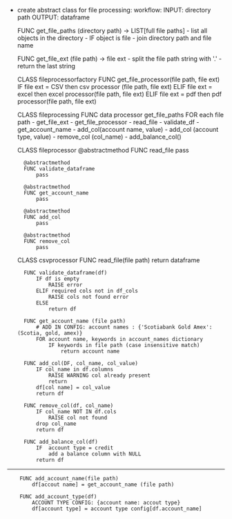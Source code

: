 - create abstract class for file processing:
	workflow:
	INPUT: directory path
	OUTPUT: dataframe

	FUNC get_file_paths (directory path) -> LIST[full file paths]
		- list all objects in the directory
		- IF object is file
			- join directory path and file name

	FUNC get_file_ext (file path) -> file ext
		- split the file path string with '.'
		- return the last string

	CLASS fileprocessorfactory
		FUNC get_file_processor(file path, file ext)
			IF file ext = CSV
				then csv processor (file path, file ext)
			ELIF file ext = excel
				then excel processor(file path, file ext)
			ELIF file ext = pdf
				then pdf processor(file path, file ext)

	CLASS fileprocessing
		FUNC data processor
			get_file_paths
			FOR each file path
				- get_file_ext
				- get_file_processor
				- read_file
				- validate_df
				- get_account_name
				- add_col(account name,  value)
				- add_col (account type, value)
				- remove_col (col_name)
				- add_balance_col()

	CLASS fileprocessor
		@abstractmethod
		FUNC read_file
			pass

		@abstractmethod
		FUNC validate_dataframe
			pass

		@abstractmethod
		FUNC get_account_name
			pass

		@abstractmethod
		FUNC add_col
			pass

		@abstractmethod
		FUNC remove_col
			pass


	CLASS csvprocessor
		FUNC read_file(file path)
			return dataframe

		FUNC validate_dataframe(df)
			IF df is empty
				RAISE error
			ELIF required cols not in df_cols
				RAISE cols not found error
			ELSE
				return df

		FUNC get_account_name (file path)
			# ADD IN CONFIG: account names : {'Scotiabank Gold Amex': (Scotia, gold, amex)}
			FOR account name, keywords in account_names dictionary
				IF keywords in file path (case insensitive match)
					return account name

		FUNC add_col(DF, col_name, col_value)
			IF col_name in df.columns
				RAISE WARNING col already present
				return
			df[col name] = col_value
			return df

		FUNC remove_col(df, col_name)
			IF col_name NOT IN df.cols
				RAISE col not found
			drop col_name
			return df

		FUNC add_balance_col(df)
			IF  account type = credit
				add a balance column with NULL
			return df


----------------- --------------------- ---------------
		FUNC add_account_name(file path)
			df[accout name] = get_account_name (file path)

		FUNC add_account_type(df)
			ACCOUNT TYPE CONFIG: {account name: accout type}
			df[account type] = account type config[df.account_name]






